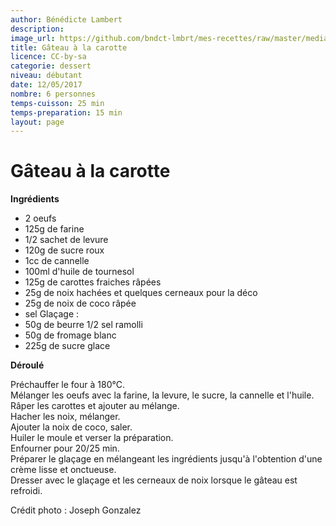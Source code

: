 ```yaml
---
author: Bénédicte Lambert
description: 
image_url: https://github.com/bndct-lmbrt/mes-recettes/raw/master/medias/gateau-carottes.jpg
title: Gâteau à la carotte
licence: CC-by-sa
categorie: dessert
niveau: débutant
date: 12/05/2017
nombre: 6 personnes
temps-cuisson: 25 min
temps-preparation: 15 min
layout: page
---
```

# Gâteau à la carotte

**Ingrédients**  

* 2 oeufs
* 125g de farine
* 1/2 sachet de levure
* 120g de sucre roux
* 1cc de cannelle
* 100ml d'huile de tournesol
* 125g de carottes fraiches râpées
* 25g de noix hachées et quelques cerneaux pour la déco
* 25g de noix de coco râpée
* sel
Glaçage :
* 50g de beurre 1/2 sel ramolli
* 50g de fromage blanc
* 225g de sucre glace

**Déroulé**  

Préchauffer le four à 180°C.  
Mélanger les oeufs avec la farine, la levure, le sucre, la cannelle et l'huile.  
Râper les carottes et ajouter au mélange.  
Hacher les noix, mélanger.  
Ajouter la noix de coco, saler.  
Huiler le moule et verser la préparation.  
Enfourner pour 20/25 min.  
Préparer le glaçage en mélangeant les ingrédients jusqu'à l'obtention d'une crème lisse et onctueuse.  
Dresser avec le glaçage et les cerneaux de noix lorsque le gâteau est refroidi.  


Crédit photo : Joseph Gonzalez

